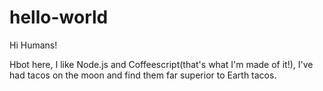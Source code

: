 # hello-world

Hi Humans!

Hbot here, I like Node.js and Coffeescript(that's what I'm made of it!),
I've had tacos on the moon and find them far superior to Earth tacos.
